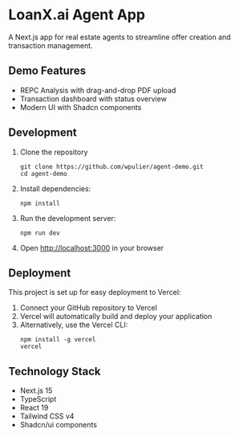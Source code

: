 # LoanX.ai Agent App

A Next.js app for real estate agents to streamline offer creation and transaction management.

## Demo Features

- REPC Analysis with drag-and-drop PDF upload
- Transaction dashboard with status overview
- Modern UI with Shadcn components

## Development

1. Clone the repository
   ```
   git clone https://github.com/wpulier/agent-demo.git
   cd agent-demo
   ```
2. Install dependencies:
   ```
   npm install
   ```
3. Run the development server:
   ```
   npm run dev
   ```
4. Open [http://localhost:3000](http://localhost:3000) in your browser

## Deployment

This project is set up for easy deployment to Vercel:

1. Connect your GitHub repository to Vercel
2. Vercel will automatically build and deploy your application
3. Alternatively, use the Vercel CLI:
   ```
   npm install -g vercel
   vercel
   ```

## Technology Stack

- Next.js 15
- TypeScript
- React 19
- Tailwind CSS v4
- Shadcn/ui components

